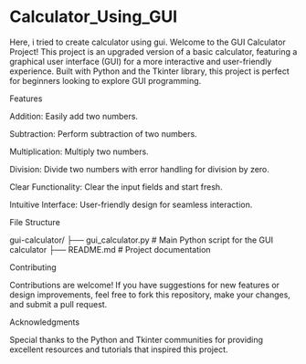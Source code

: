 # Calculator_Using_GUI
Here, i tried to create calculator using gui.
Welcome to the GUI Calculator Project! This project is an upgraded version of a basic calculator, featuring a graphical user interface (GUI) for a more interactive and user-friendly experience. Built with Python and the Tkinter library, this project is perfect for beginners looking to explore GUI programming.

Features

Addition: Easily add two numbers.

Subtraction: Perform subtraction of two numbers.

Multiplication: Multiply two numbers.

Division: Divide two numbers with error handling for division by zero.

Clear Functionality: Clear the input fields and start fresh.

Intuitive Interface: User-friendly design for seamless interaction.

File Structure

gui-calculator/
├── gui_calculator.py  # Main Python script for the GUI calculator
├── README.md          # Project documentation

Contributing

Contributions are welcome! If you have suggestions for new features or design improvements, feel free to fork this repository, make your changes, and submit a pull request.

Acknowledgments

Special thanks to the Python and Tkinter communities for providing excellent resources and tutorials that inspired this project.


